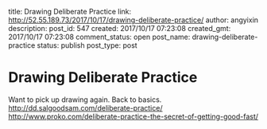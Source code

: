 title: Drawing Deliberate Practice
link: http://52.55.189.73/2017/10/17/drawing-deliberate-practice/
author: angyixin
description: 
post_id: 547
created: 2017/10/17 07:23:08
created_gmt: 2017/10/17 07:23:08
comment_status: open
post_name: drawing-deliberate-practice
status: publish
post_type: post

# Drawing Deliberate Practice

Want to pick up drawing again. Back to basics. http://dd.salgoodsam.com/deliberate-practice/ http://www.proko.com/deliberate-practice-the-secret-of-getting-good-fast/